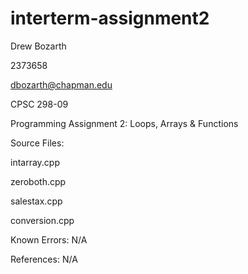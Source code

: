 # interterm-assignment2

Drew Bozarth

2373658

dbozarth@chapman.edu

CPSC 298-09

Programming Assignment 2: Loops, Arrays & Functions

Source Files:

intarray.cpp

zeroboth.cpp

salestax.cpp

conversion.cpp

Known Errors:
N/A

References:
N/A
